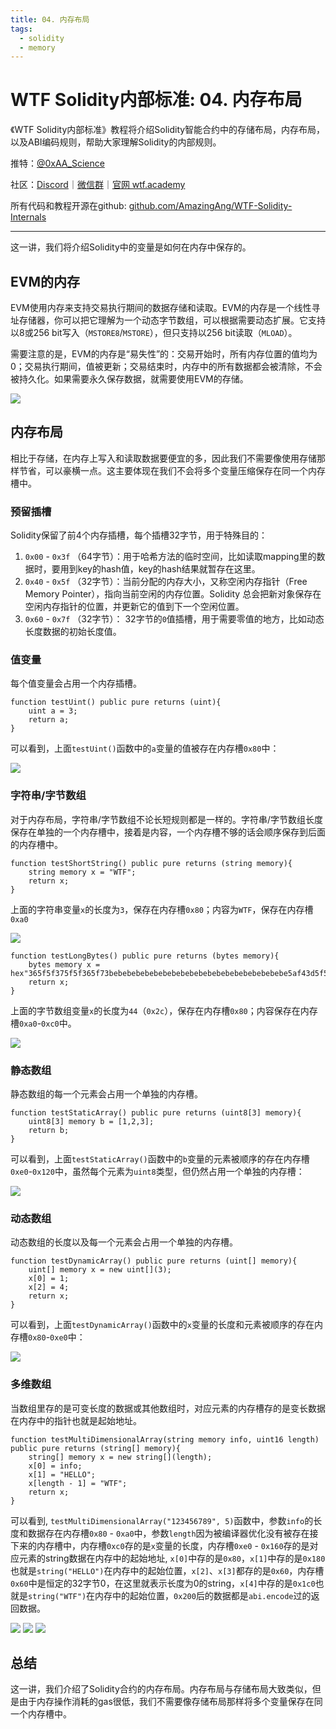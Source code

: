 ```yaml
---
title: 04. 内存布局
tags:
  - solidity
  - memory
---
```


# WTF Solidity内部标准: 04. 内存布局

《WTF Solidity内部标准》教程将介绍Solidity智能合约中的存储布局，内存布局，以及ABI编码规则，帮助大家理解Solidity的内部规则。

推特：[@0xAA_Science](https://twitter.com/0xAA_Science)

社区：[Discord](https://discord.gg/5akcruXrsk)｜[微信群](https://docs.google.com/forms/d/e/1FAIpQLSe4KGT8Sh6sJ7hedQRuIYirOoZK_85miz3dw7vA1-YjodgJ-A/viewform?usp=sf_link)｜[官网 wtf.academy](https://wtf.academy)

所有代码和教程开源在github: [github.com/AmazingAng/WTF-Solidity-Internals](https://github.com/AmazingAng/WTF-Solidity-Internals)

-----

这一讲，我们将介绍Solidity中的变量是如何在内存中保存的。

## EVM的内存

EVM使用内存来支持交易执行期间的数据存储和读取。EVM的内存是一个线性寻址存储器，你可以把它理解为一个动态字节数组，可以根据需要动态扩展。它支持以8或256 bit写入（`MSTORE8`/`MSTORE`），但只支持以256 bit读取（`MLOAD`）。

需要注意的是，EVM的内存是“易失性”的：交易开始时，所有内存位置的值均为0；交易执行期间，值被更新；交易结束时，内存中的所有数据都会被清除，不会被持久化。如果需要永久保存数据，就需要使用EVM的存储。

![](./img/4-1.png)

## 内存布局

相比于存储，在内存上写入和读取数据要便宜的多，因此我们不需要像使用存储那样节省，可以豪横一点。这主要体现在我们不会将多个变量压缩保存在同一个内存槽中。

### 预留插槽

Solidity保留了前4个内存插槽，每个插槽32字节，用于特殊目的：

1. `0x00` - `0x3f` （64字节）：用于哈希方法的临时空间，比如读取mapping里的数据时，要用到key的hash值，key的hash结果就暂存在这里。
2. `0x40` - `0x5f` （32字节）：当前分配的内存大小，又称空闲内存指针（Free Memory Pointer），指向当前空闲的内存位置。Solidity 总会把新对象保存在空闲内存指针的位置，并更新它的值到下一个空闲位置。
3. `0x60` - `0x7f` （32字节）： 32字节的`0`值插槽，用于需要零值的地方，比如动态长度数据的初始长度值。

### 值变量

每个值变量会占用一个内存插槽。

```solidity
function testUint() public pure returns (uint){
    uint a = 3;
    return a;
}
```

可以看到，上面`testUint()`函数中的`a`变量的值被存在内存槽`0x80`中：

![](./img/4-2.png)

### 字符串/字节数组

对于内存布局，字符串/字节数组不论长短规则都是一样的。字符串/字节数组长度保存在单独的一个内存槽中，接着是内容，一个内存槽不够的话会顺序保存到后面的内存槽中。

```solidity
function testShortString() public pure returns (string memory){
    string memory x = "WTF";
    return x;
}
```

上面的字符串变量`x`的长度为`3`，保存在内存槽`0x80`；内容为`WTF`，保存在内存槽`0xa0`

![](./img/4-5.png)

```solidity
function testLongBytes() public pure returns (bytes memory){
    bytes memory x = hex"365f5f375f5f365f73bebebebebebebebebebebebebebebebebebebebe5af43d5f5f3e5f3d91602a57fd5bf3";
    return x;
}
```

上面的字节数组变量`x`的长度为`44`（`0x2c`），保存在内存槽`0x80`；内容保存在内存槽`0xa0`-`0xc0`中。

![](./img/4-6.png)


### 静态数组

静态数组的每一个元素会占用一个单独的内存槽。

```solidity
function testStaticArray() public pure returns (uint8[3] memory){
    uint8[3] memory b = [1,2,3];
    return b;
}
```

可以看到，上面`testStaticArray()`函数中的`b`变量的元素被顺序的存在内存槽`0xe0`-`0x120`中，虽然每个元素为`uint8`类型，但仍然占用一个单独的内存槽：

![](./img/4-3.png)

### 动态数组

动态数组的长度以及每一个元素会占用一个单独的内存槽。

```solidity
function testDynamicArray() public pure returns (uint[] memory){
    uint[] memory x = new uint[](3);
    x[0] = 1;
    x[2] = 4;
    return x;
}
```

可以看到，上面`testDynamicArray()`函数中的`x`变量的长度和元素被顺序的存在内存槽`0x80`-`0xe0`中：

![](./img/4-4.png)

### 多维数组

当数组里存的是可变长度的数据或其他数组时，对应元素的内存槽存的是变长数据在内存中的指针也就是起始地址。

```solidity
function testMultiDimensionalArray(string memory info, uint16 length) public pure returns (string[] memory){
    string[] memory x = new string[](length);
    x[0] = info;
    x[1] = "HELLO";
    x[length - 1] = "WTF";
    return x;
}
```

可以看到, `testMultiDimensionalArray("123456789", 5)`函数中，参数`info`的长度和数据存在内存槽`0x80` - `0xa0`中，参数`length`因为被编译器优化没有被存在接下来的内存槽中，内存槽`0xc0`存的是`x`变量的长度，内存槽`0xe0` - `0x160`存的是对应元素的string数据在内存中的起始地址, `x[0]`中存的是`0x80`，`x[1]`中存的是`0x180`也就是`string("HELLO")`在内存中的起始位置，`x[2]`、`x[3]`都存的是`0x60`，内存槽`0x60`中是恒定的32字节0，在这里就表示长度为0的string，`x[4]`中存的是`0x1c0`也就是`string("WTF")`在内存中的起始位置，`0x200`后的数据都是`abi.encode`过的返回数据。

![](./img/4-7.png)
![](./img/4-8.png)
![](./img/4-9.png)

## 总结

这一讲，我们介绍了Solidity合约的内存布局。内存布局与存储布局大致类似，但是由于内存操作消耗的gas很低，我们不需要像存储布局那样将多个变量保存在同一个内存槽中。
